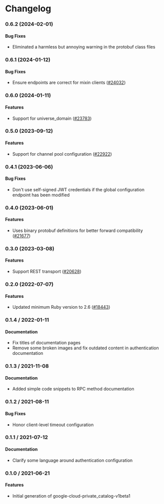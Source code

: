 # Changelog

### 0.6.2 (2024-02-01)

#### Bug Fixes

* Eliminated a harmless but annoying warning in the protobuf class files 

### 0.6.1 (2024-01-12)

#### Bug Fixes

* Ensure endpoints are correct for mixin clients ([#24032](https://github.com/googleapis/google-cloud-ruby/issues/24032)) 

### 0.6.0 (2024-01-11)

#### Features

* Support for universe_domain ([#23783](https://github.com/googleapis/google-cloud-ruby/issues/23783)) 

### 0.5.0 (2023-09-12)

#### Features

* Support for channel pool configuration ([#22922](https://github.com/googleapis/google-cloud-ruby/issues/22922)) 

### 0.4.1 (2023-06-06)

#### Bug Fixes

* Don't use self-signed JWT credentials if the global configuration endpoint has been modified 

### 0.4.0 (2023-06-01)

#### Features

* Uses binary protobuf definitions for better forward compatibility ([#21677](https://github.com/googleapis/google-cloud-ruby/issues/21677)) 

### 0.3.0 (2023-03-08)

#### Features

* Support REST transport ([#20628](https://github.com/googleapis/google-cloud-ruby/issues/20628)) 

### 0.2.0 (2022-07-07)

#### Features

* Updated minimum Ruby version to 2.6 ([#18443](https://github.com/googleapis/google-cloud-ruby/issues/18443)) 

### 0.1.4 / 2022-01-11

#### Documentation

* Fix titles of documentation pages
* Remove some broken images and fix outdated content in authentication documentation

### 0.1.3 / 2021-11-08

#### Documentation

* Added simple code snippets to RPC method documentation

### 0.1.2 / 2021-08-11

#### Bug Fixes

* Honor client-level timeout configuration

### 0.1.1 / 2021-07-12

#### Documentation

* Clarify some language around authentication configuration

### 0.1.0 / 2021-06-21

#### Features

* Initial generation of google-cloud-private_catalog-v1beta1
